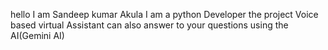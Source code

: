 hello I am Sandeep kumar Akula I am a python Developer 
the project Voice based virtual Assistant can also answer to your questions using the AI(Gemini AI)
